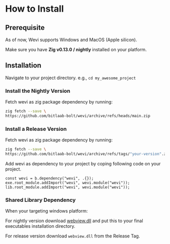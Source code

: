 # How to Install

## Prerequisite

As of now, Wevi supports Windows and MacOS (Apple silicon).

Make sure you have **Zig v0.13.0 / nightly** installed on your platform.

## Installation

Navigate to your project directory. e.g., `cd my_awesome_project`

### Install the Nightly Version

Fetch wevi as zig package dependency by running:

```sh
zig fetch --save \
https://github.com/bitlaab-bolt/wevi/archive/refs/heads/main.zip
```

### Install a Release Version

Fetch wevi as zig package dependency by running:

```sh
zig fetch --save \
https://github.com/bitlaab-bolt/wevi/archive/refs/tags/"your-version".zip
```

Add wevi as dependency to your project by coping following code on your project.

```zig title="build.zig"
const wevi = b.dependency("wevi", .{});
exe.root_module.addImport("wevi", wevi.module("wevi"));
lib.root_module.addImport("wevi", wevi.module("wevi"));
```

### Shared Library Dependency

When your targeting windows platform:

For nightly version download [webview.dll](https://github.com/bitlaab-bolt/wevi/blob/main/docs/assets/webview.dll) and put this to your final executables installation directory.

For release version download `webview.dll` from the Release Tag.